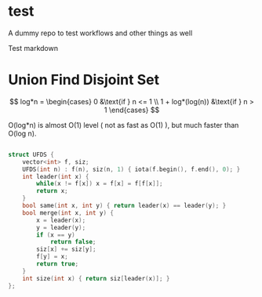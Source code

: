 # test
A dummy repo to test workflows and other things as well


Test markdown

# Union Find Disjoint Set

$$
log*n = \begin{cases}
	0 &\text{if } n <= 1 \\
	1 + log*(log(n)) &\text{if } n > 1 
\end{cases}
$$

O(log*n) is almost O(1) level ( not as fast as O(1) ), but much faster than O(log n).

```cpp

struct UFDS {
	vector<int> f, siz;
	UFDS(int n) : f(n), siz(n, 1) { iota(f.begin(), f.end(), 0); }
	int leader(int x) {
		while(x != f[x]) x = f[x] = f[f[x]];
		return x;
	}
	bool same(int x, int y) { return leader(x) == leader(y); }
	bool merge(int x, int y) {
		x = leader(x);
		y = leader(y);
		if (x == y)
			return false;
		siz[x] += siz[y];
		f[y] = x;
		return true;
	}
	int size(int x) { return siz[leader(x)]; }
};

```
